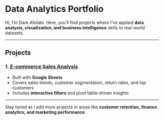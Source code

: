 # Data Analytics Portfolio  

 Hi, I’m Dare Afolabi. Here, you’ll find projects where I’ve applied **data analysis, visualization, and business intelligence** skills to real-world datasets.

---

## Projects

### 1. [E-commerce Sales Analysis](./ecommerce-sales-analysis)  
- Built with **Google Sheets**  
- Covers sales trends, customer segmentation, return rates, and top customers  
- Includes **interactive filters** and pivot table-driven insights  

---

Stay tuned as I add more projects in areas like **customer retention, finance analytics, and marketing performance**.
